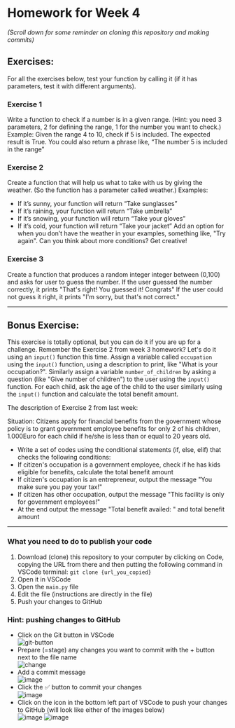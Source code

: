 # Homework for Week 4
_(Scroll down for some reminder on cloning this repository and making commits)_

## Exercises:

For all the exercises below, test your function by calling it (if it has parameters, test it with different arguments).
### Exercise 1
Write a function to check if a number is in a given range. (Hint: you need 3 parameters, 2 for defining the range, 1 for the number you want to check.)
Example: Given the range 4 to 10, check if 5 is included.
The expected result is True.
You could also return a phrase like, “The number 5 is included in the range”

### Exercise 2
Create a function that will help us what to take with us by giving the weather. (So the function has a parameter called weather.)
Examples:
- If it’s sunny, your function will return “Take sunglasses”
- If it’s raining, your function will return “Take umbrella”
- If it’s snowing, your function will return “Take your gloves”
- If it’s cold, your function will return “Take your jacket”
Add an option for when you don’t have the weather in your examples, something like, "Try again". 
Can you think about more conditions? Get creative!


### Exercise 3

Create a function that produces a random integer integer between (0,100) and asks for user to guess the number.
If the user guessed the number correctly, it prints "That's right! You guessed it! Congrats"
If the user could not guess it right, it prints "I'm sorry, but that's not correct."

--------------------------------------
## Bonus Exercise:

This exercise is totally optional, but you can do it if you are up for a challenge. 
Remember the Exercise 2 from week 3 homework? Let's do it using an `input()` function this time. 
Assign a variable called `occupation` using the `input()` function, using a description to print, like "What is your occupation?".
Similarly assign a variable `number_of_children` by asking a question (like "Give number of children")  to the user using the `input()` function. 
For each child, ask the age of the child to the user similarly using the `input()` function and calculate the total benefit amount.

The description of Exercise 2 from last week:

Situation: Citizens apply for financial benefits from the government whose policy is to grant government employee benefits for only 2 of his children, 1.000Euro for each child if he/she is less than or equal to 20 years old.
- Write a set of codes using the conditional statements (if, else, elif) that checks the following conditions:
- If citizen's occupation is a government employee, check if he has kids eligible for benefits, calculate the total benefit amount
- If citizen's occupation is an entrepreneur, output the message "You make sure you pay your tax!"
- If citizen has other occupation, output the message "This facility is only for government employees!"
- At the end output the message "Total benefit availed: " and total benefit amount
---------------------------------------
### What you need to do to publish your code
1. Download (clone) this repository to your computer by clicking on Code, copying the URL from there and then putting the following command in VSCode terminal: `git clone {url_you_copied}`
3. Open it in VSCode
4. Open the `main.py` file
5. Edit the file (instructions are directly in the file)
6. Push your changes to GitHub

### Hint: pushing changes to GitHub
- Click on the Git button in VSCode  
![git-button](https://user-images.githubusercontent.com/20370225/132511360-8d934539-2eba-4714-b006-38a308c3caf9.png)
- Prepare (=stage) any changes you want to commit with the + button next to the file name  
![change](https://user-images.githubusercontent.com/20370225/132511457-cb0b0f6e-4f73-41c4-8fca-d9eebed764b7.png)
- Add a commit message  
![image](https://user-images.githubusercontent.com/20370225/132511610-d753a5a9-9085-4807-9214-7ece0bee8633.png)
- Click the ✅ button to commit your changes  
![image](https://user-images.githubusercontent.com/20370225/132511856-b6acea15-0750-46f2-96c7-54121f8327f9.png)
- Click on the icon in the bottom left part of VSCode to push your changes to GitHub (will look like either of the images below)  
![image](https://user-images.githubusercontent.com/20370225/132512016-56f3d964-5b6d-4cf2-a915-62f5632179ed.png)
![image](https://user-images.githubusercontent.com/20370225/132512288-b5b0827c-14f7-48cb-a87e-0419d75dab9c.png)





